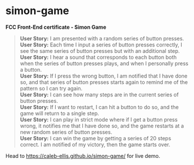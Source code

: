 # simon-game
**FCC Front-End certificate - Simon Game** <br>

>**User Story:** I am presented with a random series of button presses.<br>
>**User Story:** Each time I input a series of button presses correctly, I see the same series of button presses but with an additional step.<br>
>**User Story:** I hear a sound that corresponds to each button both when the series of button presses plays, and when I personally press a button.<br>
>**User Story:** If I press the wrong button, I am notified that I have done so, and that series of button presses starts again to remind me of the pattern so I can try again.<br>
>**User Story:** I can see how many steps are in the current series of button presses.<br>
>**User Story:** If I want to restart, I can hit a button to do so, and the game will return to a single step.<br>
>**User Story:** I can play in strict mode where if I get a button press wrong, it notifies me that I have done so, and the game restarts at a new random series of button presses.<br>
>**User Story:** I can win the game by getting a series of 20 steps correct. I am notified of my victory, then the game starts over.<br>

Head to https://caleb-ellis.github.io/simon-game/ for live demo.
